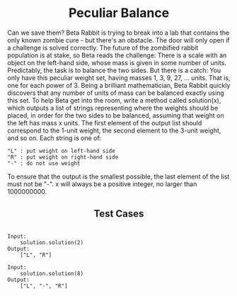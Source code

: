 <h1 align= "center"><b>Peculiar Balance</b></h1>

Can we save them? Beta Rabbit is trying to break into a lab that contains the only known zombie cure - but there's an
obstacle. The  door will only open if a challenge is solved correctly. The future of the zombified rabbit population is
at stake, so Beta reads the  challenge: There is a scale with an object on the left-hand side, whose mass is given in
some number of units. Predictably, the task is to  balance the two sides. But there is a catch: You only have this
peculiar weight set, having masses 1, 3, 9, 27, ... units. That is, one  for each power of 3. Being a brilliant
mathematician, Beta Rabbit quickly discovers that any number of units of mass can be balanced  exactly using this set.
To help Beta get into the room, write a method called solution(x), which outputs a list of strings representing where the
weights should be  placed, in order for the two sides to be balanced, assuming that weight on the left has mass x units.
The first element of the output list should correspond to the 1-unit weight, the second element to the 3-unit weight,
and so on. Each  string is one of:

    "L" : put weight on left-hand side
    "R" : put weight on right-hand side
    "-" : do not use weight

To ensure that the output is the smallest possible, the last element of the list must not be "-".
x will always be a positive integer, no larger than 1000000000.

<h2 align= "center"><b>Test Cases</b></h2>

```

Input:
    solution.solution(2)
Output:
    ["L", "R"]

Input:
    solution.solution(8)
Output:
    ["L", "-", "R"]

```
